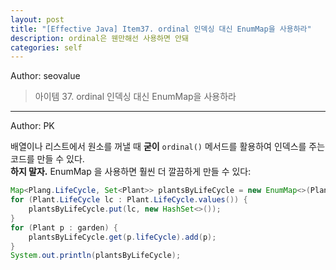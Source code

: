 ```yaml
---
layout: post
title: "[Effective Java] Item37. ordinal 인덱싱 대신 EnumMap을 사용하라"
description: ordinal은 웬만해선 사용하면 안돼
categories: self
---
```


Author: seovalue

> 아이템 37. ordinal 인덱싱 대신 EnumMap을 사용하라

-----

Author: PK

배열이나 리스트에서 원소를 꺼낼 때 **굳이** `ordinal()` 메서드를 활용하여 인덱스를 주는 코드를 만들 수 있다.<br>
**하지 말자.** EnumMap 을 사용하면 훨씬 더 깔끔하게 만들 수 있다:
```java
Map<Plang.LifeCycle, Set<Plant>> plantsByLifeCycle = new EnumMap<>(Plant.LifeCycle.class);
for (Plant.LifeCycle lc : Plant.LifeCycle.values()) {
    plantsByLifeCycle.put(lc, new HashSet<>());
}
for (Plant p : garden) {
    plantsByLifeCycle.get(p.lifeCycle).add(p);
}
System.out.println(plantsByLifeCycle);
```
